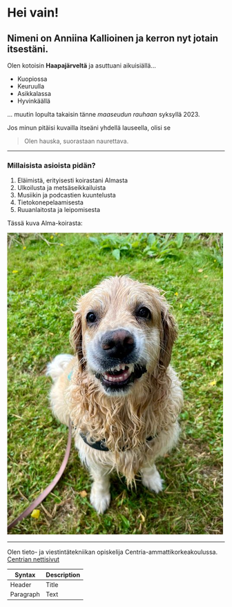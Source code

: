 # Hei vain!
## Nimeni on Anniina Kallioinen ja kerron nyt jotain itsestäni.
Olen kotoisin **Haapajärveltä** ja asuttuani aikuisiällä...
- Kuopiossa
- Keuruulla
- Asikkalassa
- Hyvinkäällä
  
... muutin lopulta takaisin tänne *maaseudun rauhaan* syksyllä 2023.

Jos minun pitäisi kuvailla itseäni yhdellä lauseella, olisi se
> Olen hauska, suorastaan naurettava.

---


### Millaisista asioista pidän?
1. Eläimistä, erityisesti koirastani Almasta
2. Ulkoilusta ja metsäseikkailuista
3. Musiikin ja podcastien kuuntelusta
4. Tietokonepelaamisesta
5. Ruuanlaitosta ja leipomisesta

Tässä kuva Alma-koirasta:

![alt text](ammuli.jpg)

---

Olen tieto- ja viestintätekniikan opiskelija Centria-ammattikorkeakoulussa.
[Centrian nettisivut](https://net.centria.fi/)


| Syntax | Description |
| ----------- | ----------- |
| Header | Title |
| Paragraph | Text |
